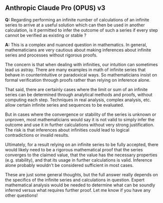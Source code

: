 ## Anthropic Claude Pro (OPUS) v3

**Q:** Regarding performing an infinite number of calculations of an infinite series to arrive at a useful solution which can then be used in another calculation, is it permitted to infer the outcome of such a series if every step cannot be verified as existing or stable ?

**A:** This is a complex and nuanced question in mathematics. In general, mathematicians are very cautious about making inferences about infinite series and processes without rigorous proofs.

The concern is that when dealing with infinities, our intuition can sometimes lead us astray. There are many examples in math of infinite series that behave in counterintuitive or paradoxical ways. So mathematicians insist on formal verification through proofs rather than relying on inference alone.

That said, there are certainly cases where the limit or sum of an infinite series can be determined through analytical methods and proofs, without computing each step. Techniques in real analysis, complex analysis, etc. allow certain infinite series and sequences to be evaluated.

But in cases where the convergence or stability of the series is unknown or unproven, most mathematicians would say it is not valid to simply infer the outcome and use it in further calculations without very strong justification. The risk is that inferences about infinities could lead to logical contradictions or invalid results.

Ultimately, for a result relying on an infinite series to be fully accepted, there would likely need to be a rigorous mathematical proof that the series converges to the claimed value, that the value has the necessary properties (e.g. stability), and that its usage in further calculations is valid. Inference alone probably wouldn't be considered sufficient in most cases.

These are just some general thoughts, but the full answer really depends on the specifics of the infinite series and calculations in question. Expert mathematical analysis would be needed to determine what can be soundly inferred versus what requires further proof. Let me know if you have any other questions!
